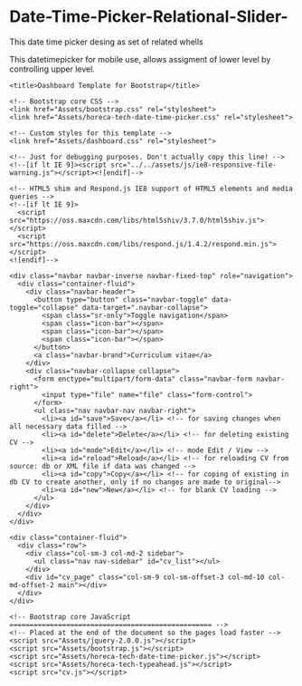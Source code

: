# Date-Time-Picker-Relational-Slider-
This date time picker desing as set of related whells

This datetimepicker for mobile use, allows assigment of lower level by controlling upper level.

<!DOCTYPE html>
<html lang="en">
  <head>
    <meta charset="utf-8">
    <meta http-equiv="X-UA-Compatible" content="IE=edge">
    <meta name="viewport" content="width=device-width, initial-scale=1">
    <meta name="description" content="">
    <meta name="author" content="">
    <link rel="shortcut icon" href="favicon.ico">

    <title>Dashboard Template for Bootstrap</title>

    <!-- Bootstrap core CSS -->
    <link href="Assets/bootstrap.css" rel="stylesheet">
	<link href="Assets/horeca-tech-date-time-picker.css" rel="stylesheet">

    <!-- Custom styles for this template -->
    <link href="Assets/dashboard.css" rel="stylesheet">

    <!-- Just for debugging purposes. Don't actually copy this line! -->
    <!--[if lt IE 9]><script src="../../assets/js/ie8-responsive-file-warning.js"></script><![endif]-->

    <!-- HTML5 shim and Respond.js IE8 support of HTML5 elements and media queries -->
    <!--[if lt IE 9]>
      <script src="https://oss.maxcdn.com/libs/html5shiv/3.7.0/html5shiv.js"></script>
      <script src="https://oss.maxcdn.com/libs/respond.js/1.4.2/respond.min.js"></script>
    <![endif]-->
  </head>

  <body>

    <div class="navbar navbar-inverse navbar-fixed-top" role="navigation">
      <div class="container-fluid">
        <div class="navbar-header">
          <button type="button" class="navbar-toggle" data-toggle="collapse" data-target=".navbar-collapse">
            <span class="sr-only">Toggle navigation</span>
            <span class="icon-bar"></span>
            <span class="icon-bar"></span>
            <span class="icon-bar"></span>
          </button>
          <a class="navbar-brand">Curriculum vitae</a>
        </div>
        <div class="navbar-collapse collapse">
          <form enctype="multipart/form-data" class="navbar-form navbar-right">
            <input type="file" name="file" class="form-control">
          </form>
          <ul class="nav navbar-nav navbar-right">
            <li><a id="save">Save</a></li> <!-- for saving changes when all necessary data filled -->
            <li><a id="delete">Delete</a></li> <!-- for deleting existing CV -->
            <li><a id="mode">Edit</a></li> <!-- mode Edit / View -->
            <li><a id="reload">Reload</a></li> <!-- for reloading CV from source: db or XML file if data was changed -->
            <li><a id="copy">Copy</a></li> <!-- for coping of existing in db CV to create another, only if no changes are made to original-->
            <li><a id="new">New</a></li> <!-- for blank CV loading -->
          </ul>
        </div>
      </div>
    </div>

    <div class="container-fluid">
      <div class="row">
        <div class="col-sm-3 col-md-2 sidebar">
          <ul class="nav nav-sidebar" id="cv_list"></ul>
        </div>
        <div id="cv_page" class="col-sm-9 col-sm-offset-3 col-md-10 col-md-offset-2 main"></div>
      </div>
    </div>

    <!-- Bootstrap core JavaScript
    ================================================== -->
    <!-- Placed at the end of the document so the pages load faster -->
    <script src="Assets/jquery-2.0.0.js"></script>
    <script src="Assets/bootstrap.js"></script>
    <script src="Assets/horeca-tech-date-time-picker.js"></script>
	<script src="Assets/horeca-tech-typeahead.js"></script>
    <script src="cv.js"></script>
  </body>
</html>
